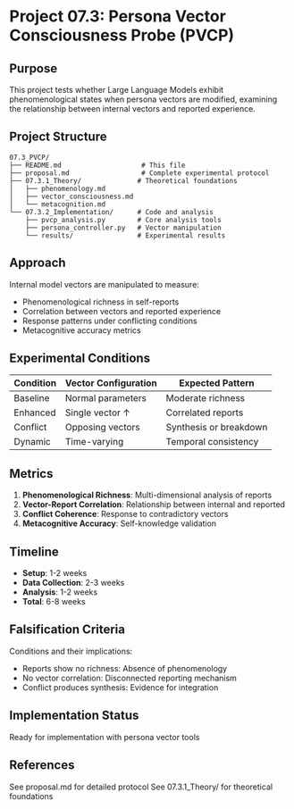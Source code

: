 # Project 07.3: Persona Vector Consciousness Probe (PVCP)

## Purpose

This project tests whether Large Language Models exhibit phenomenological states when persona vectors are modified, examining the relationship between internal vectors and reported experience.

## Project Structure

```
07.3_PVCP/
├── README.md                    # This file
├── proposal.md                  # Complete experimental protocol
├── 07.3.1_Theory/              # Theoretical foundations
│   ├── phenomenology.md
│   ├── vector_consciousness.md
│   └── metacognition.md
└── 07.3.2_Implementation/      # Code and analysis
    ├── pvcp_analysis.py        # Core analysis tools
    ├── persona_controller.py   # Vector manipulation
    └── results/                # Experimental results
```

## Approach

Internal model vectors are manipulated to measure:
- Phenomenological richness in self-reports
- Correlation between vectors and reported experience
- Response patterns under conflicting conditions
- Metacognitive accuracy metrics

## Experimental Conditions

| Condition | Vector Configuration | Expected Pattern |
|-----------|---------------------|------------------|
| Baseline | Normal parameters | Moderate richness |
| Enhanced | Single vector ↑ | Correlated reports |
| Conflict | Opposing vectors | Synthesis or breakdown |
| Dynamic | Time-varying | Temporal consistency |

## Metrics

1. **Phenomenological Richness**: Multi-dimensional analysis of reports
2. **Vector-Report Correlation**: Relationship between internal and reported
3. **Conflict Coherence**: Response to contradictory vectors
4. **Metacognitive Accuracy**: Self-knowledge validation

## Timeline

- **Setup**: 1-2 weeks
- **Data Collection**: 2-3 weeks  
- **Analysis**: 1-2 weeks
- **Total**: 6-8 weeks

## Falsification Criteria

Conditions and their implications:
- Reports show no richness: Absence of phenomenology
- No vector correlation: Disconnected reporting mechanism
- Conflict produces synthesis: Evidence for integration

## Implementation Status

Ready for implementation with persona vector tools

## References

See proposal.md for detailed protocol
See 07.3.1_Theory/ for theoretical foundations